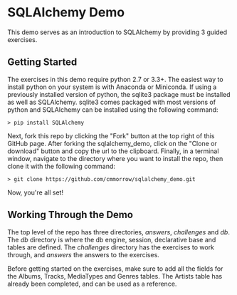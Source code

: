 # SQLAlchemy Demo
This demo serves as an introduction to SQLAlchemy by providing 3 guided exercises.

## Getting Started
The exercises in this demo require python 2.7 or 3.3+. The easiest way to install python on your system is with Anaconda or Miniconda.
If using a previously installed version of python, the sqlite3 package must be installed as well as SQLAlchemy. sqlite3 comes packaged with most versions of python and SQLAlchemy can be installed using the following command:
```shell
> pip install SQLAlchemy
```
Next, fork this repo by clicking the "Fork" button at the top right of this GitHub page. After forking the sqlalchemy_demo, click on the "Clone or download" button and copy the url to the clipboard. Finally, in a terminal window, navigate to the directory where you want to install the repo, then clone it with the following command:
```shell
> git clone https://github.com/cmmorrow/sqlalchemy_demo.git
```
Now, you're all set!

## Working Through the Demo
The top level of the repo has three directories, *answers*, *challenges* and *db*. The *db* directory is where the db engine, session, declarative base and tables are defined. The *challenges* directory has the exercises to work through, and *answers* the answers to the exercises.

Before getting started on the exercises, make sure to add all the fields for the Albums, Tracks, MediaTypes and Genres tables. The Artists table has already been completed, and can be used as a reference.